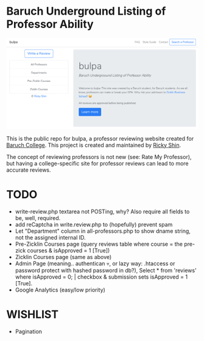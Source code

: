 # Baruch Underground Listing of Professor Ability

![home-page](/home.png?raw=true "bulpa Homepage")

This is the public repo for bulpa, a professor reviewing website created for [Baruch College](http://baruch.cuny.edu).
This project is created and maintained by [Ricky Shin](https://www.rickyshin.com). 

The concept of reviewing professors is not new (see: Rate My Professor), but having a college-specific site for professor reviews can lead to more accurate reviews.

# TODO
* write-review.php textarea not POSTing, why? Also require all fields to be, well, required.
* add reCaptcha in write.review.php to (hopefully) prevent spam
* Let "Department" column in all-professors.php to show dname string, not the assigned internal ID.
* Pre-Zicklin Courses page (query reviews table where course = the pre-zick courses & isApproved = 1 [True])
* Zicklin Courses page (same as above)
* Admin Page (meaning.. authentican 💀, or lazy way: .htaccess or password protect with hashed password in db?), Select * from 'reviews'  where isApproved = 0; | checkbox & submission sets isApproved = 1 [True]. 
* Google Analytics (easy/low priority)

# WISHLIST
* Pagination